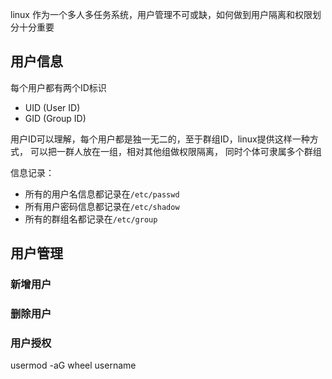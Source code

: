 linux 作为一个多人多任务系统，用户管理不可或缺，如何做到用户隔离和权限划分十分重要

## 用户信息
每个用户都有两个ID标识
- UID (User ID)
- GID (Group ID)

用户ID可以理解，每个用户都是独一无二的，至于群组ID，linux提供这样一种方式，
可以把一群人放在一组，相对其他组做权限隔离， 同时个体可隶属多个群组  

信息记录：
- 所有的用户名信息都记录在`/etc/passwd`
- 所有用户密码信息都记录在`/etc/shadow`
- 所有的群组名都记录在`/etc/group`

## 用户管理

### 新增用户

### 删除用户

### 用户授权
usermod -aG wheel username




